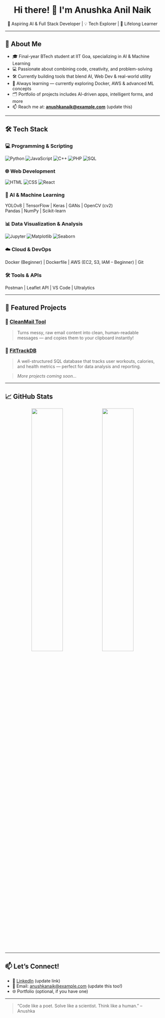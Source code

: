 <h1 align="center">Hi there! 👋 I'm Anushka Anil Naik</h1>
<p align="center">
  🚀 Aspiring AI & Full Stack Developer | 💡 Tech Explorer | 🧠 Lifelong Learner
</p>

---

## 🧭 About Me

- 🎓 Final-year BTech student at IIT Goa, specializing in AI & Machine Learning
- 💻 Passionate about combining code, creativity, and problem-solving
- 🛠 Currently building tools that blend AI, Web Dev & real-world utility
- 🌱 Always learning — currently exploring Docker, AWS & advanced ML concepts
- 🗂️ Portfolio of projects includes AI-driven apps, intelligent forms, and more
- 📫 Reach me at: **anushkanaik@example.com** (update this)

---

## 🛠️ Tech Stack

### 💻 Programming & Scripting
![Python](https://img.shields.io/badge/-Python-3776AB?style=flat&logo=python&logoColor=white)
![JavaScript](https://img.shields.io/badge/-JavaScript-F7DF1E?style=flat&logo=javascript&logoColor=black)
![C++](https://img.shields.io/badge/-C++-00599C?style=flat&logo=cplusplus&logoColor=white)
![PHP](https://img.shields.io/badge/-PHP-777BB4?style=flat&logo=php&logoColor=white)
![SQL](https://img.shields.io/badge/-SQL-4479A1?style=flat&logo=mysql&logoColor=white)

### 🌐 Web Development
![HTML](https://img.shields.io/badge/-HTML5-E34F26?style=flat&logo=html5&logoColor=white)
![CSS](https://img.shields.io/badge/-CSS3-1572B6?style=flat&logo=css3&logoColor=white)
![React](https://img.shields.io/badge/-React-61DAFB?style=flat&logo=react&logoColor=black)

### 🧠 AI & Machine Learning
YOLOv8 | TensorFlow | Keras | GANs | OpenCV (cv2)  
Pandas | NumPy | Scikit-learn

### 📊 Data Visualization & Analysis
![Jupyter](https://img.shields.io/badge/-Jupyter-F37626?style=flat&logo=jupyter&logoColor=white)
![Matplotlib](https://img.shields.io/badge/-Matplotlib-11557C?style=flat)
![Seaborn](https://img.shields.io/badge/-Seaborn-69B3E7?style=flat)

### ☁️ Cloud & DevOps
Docker (Beginner) | Dockerfile | AWS (EC2, S3, IAM – Beginner) | Git

### 🛠️ Tools & APIs
Postman | Leaflet API | VS Code | Ultralytics

---

## 📂 Featured Projects

### 🔹 [CleanMail Tool](https://github.com/ANaik611/CleanMail_Tool)
> Turns messy, raw email content into clean, human-readable messages — and copies them to your clipboard instantly!

### 🔹 [FitTrackDB](https://github.com/ANaik611/FitTrackDB)
> A well-structured SQL database that tracks user workouts, calories, and health metrics — perfect for data analysis and reporting.

> *More projects coming soon…*

---

## 📈 GitHub Stats

<p align="center">
  <img src="https://github-readme-stats.vercel.app/api?username=ANaik611&show_icons=true&theme=radical" width="45%" />
  <img src="https://github-readme-streak-stats.herokuapp.com/?user=ANaik611&theme=radical" width="45%" />
</p>

---

## 📫 Let’s Connect!

- 💼 [LinkedIn](https://linkedin.com/in/anushka-naik) (update link)
- 💌 Email: anushkanaik@example.com (update this too!)
- 🌐 Portfolio (optional, if you have one)

---

> “Code like a poet. Solve like a scientist. Think like a human.” – Anushka
